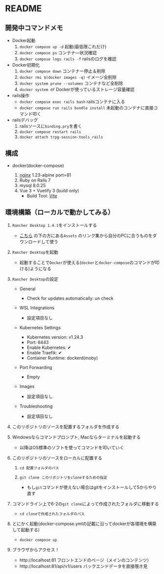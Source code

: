 # README

## 開発中コマンドメモ

* Docker起動
   1. `docker compose up -d` 起動(最低限これだけ)
   2. `docker compose ps` コンテナ―状況確認
   3. `docker compose logs rails -f` railsのログを確認
* Docker初期化
   1. `docker compose down` コンテナー停止＆削除
   2. `docker rmi $(docker images -q)` イメージ全削除
   3. `docker system prune --volumes` コンテナなど全削除
   4. `docker system df` Dockerが使っているストレージ容量確認
* rails操作
   * `docker compose exec rails bash` railsコンテナに入る
   * `docker compose run rails bundle install` 未起動のコンテナに直接コマンド叩く
* railsデバッグ
   1. railsソースに`binding.pry`を書く
   2. `docker compose restart rails`
   3. `docker attach trpg-session-tools_rails`

## 構成

* docker(docker-compose)

   1. [nginx](https://www.nginx.co.jp/) 1.23-alpine port=81
   2. Ruby on Rails 7
   3. mysql 8.0.25
   4. Vue 3 + Vuetify 3 (build only)
      * Build Tool: [Vite](https://ja.vitejs.dev/guide/)

## 環境構築（ローカルで動かしてみる）

1. `Rancher Desktop 1.4.1`をインストールする

   * [こちら](https://github.com/rancher-sandbox/rancher-desktop/releases/tag/v1.4.1)
     の下の方にある`Assets`
     のリンク集から自分のPCに合うものをダウンロードして使う

2. `Rancher Desktop`を起動

   * 起動することで`Docker`が使える(`docker`と`docker-compose`のコマンドが叩ける)ようになる

3. `Rancher Desktop`の設定

   * General
      * Check for updates automatically: un check

   * WSL Integrations
      * 設定項目なし

   * Kubernetes Settings
      * Kubernetes version: v1.24.3
      * Port: 6443
      * Enable Kubernetes: ✔
      * Enable Traefik: ✔
      * Container Runtime: dockerd(moby)

   * Port Forwarding
      * Empty

   * Images
      * 設定項目なし

   * Troubleshooting
      * 設定項目なし

4. このリポジトリのソースを配置するフォルダを作成する

5. Windowsならコマンドプロンプト, Macならターミナルを起動する

   * 以降はOS標準のソフトを使ってコマンドを叩いていく

6. このリポジトリのソースをローカルに配置する

   1. `cd 配置フォルダのパス`
   2. `git clone このリポジトリをcloneするための指定`

      * もし`git`コマンドが使えない場合はgitをインストールして5からやり直す

7. コマンドライン上で6-2の`git clone`によって作成されたフォルダに移動する

   * `cd cloneで作成されたフォルダのパス`

8. とにかく起動(docker-compose.ymlの記載に沿ってdockerが各環境を構築して起動する)

   * `docker compose up`

9. ブラウザからアクセス！

   * http://localhost:81  フロントエンドのページ（メインのコンテンツ）
   * http://localhost:81/api/v1/users  バックエンドデータを直接覗き見